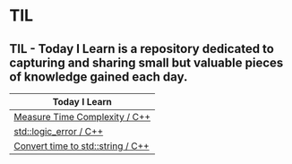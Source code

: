# TIL
## TIL - Today I Learn is a repository dedicated to capturing and sharing small but valuable pieces of knowledge gained each day.
| Today I Learn  |
| ------------- |
| [Measure Time Complexity / C++  ](./Measure%20Time%20Complexity/Source.cpp) |
| [std::logic_error / C++  ](./logic_error/Source.cpp) |
| [Convert time to std::string / C++  ](./time-to-std_string/Source.cpp) |

